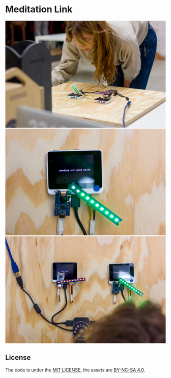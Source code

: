 # Meditation Link

![](medias/IMG_0008.jpg)
![](medias/IMG_0012.jpg)
![](medias/IMG_0027.jpg)

## License

The code is under the [MIT LICENSE](LICENSE), the assets are [BY-NC-SA 4.0](LICENSE.by-nc-sa-4.0.md).
